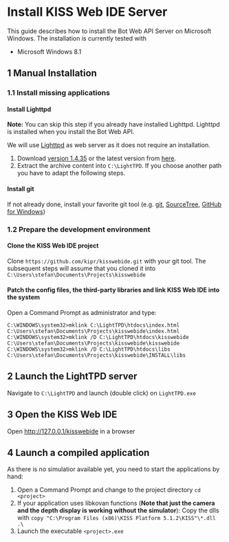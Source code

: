 Install KISS Web IDE Server
===========================

This guide describes how to install the Bot Web API Server on Microsoft Windows. The installation is currently tested with
* Microsoft Windows 8.1

## 1 Manual Installation

### 1.1 Install missing applications

#### Install Lighttpd
**Note:** You can skip this step if you already have installed Lighttpd. Lighttpd is installed when you install the Bot Web API.

We will use [Lighttpd](http://redmine.lighttpd.net/) as web server as it does not require an installation.

1. Download [version 1.4.35](http://lighttpd.dtech.hu/LightTPD-1.4.35-1-IPv6-Win32-SSL.zip) or the latest version from [here](http://redmine.lighttpd.net/projects/1/wiki/tutoriallighttpdandphp#Windows).
2. Extract the archive content into `C:\LightTPD`. If you choose another path you have to adapt the following steps.

#### Install git
If not already done, install your favorite git tool (e.g. [git](http://git-scm.com/downloads), [SourceTree](http://www.sourcetreeapp.com/), [GitHub for Windows](https://windows.github.com/))

### 1.2 Prepare the development environment

#### Clone the KISS Web IDE project
Clone `https://github.com/kipr/kisswebide.git` with your git tool. The subsequent steps will assume that you cloned it into `C:\Users\stefan\Documents\Projects\kisswebide`

#### Patch the config files, the third-party libraries and link KISS Web IDE into the system
Open a Command Prompt as administrator and type:

```
C:\WINDOWS\system32>mklink C:\LightTPD\htdocs\index.html C:\Users\stefan\Documents\Projects\kisswebide\index.html
C:\WINDOWS\system32>mklink /D C:\LightTPD\htdocs\kisswebide C:\Users\stefan\Documents\Projects\kisswebide\kisswebide
C:\WINDOWS\system32>mklink /D C:\LightTPD\htdocs\libs C:\Users\stefan\Documents\Projects\kisswebide\INSTALL\libs
```

## 2 Launch the LightTPD server
Navigate to `C:\LightTPD` and launch (double click) on `LightTPD.exe`

## 3 Open the KISS Web IDE
Open http://127.0.0.1/kisswebide in a browser

## 4 Launch a compiled application
As there is no simulatior available yet, you need to start the applications by hand:

1. Open a Command Prompt and change to the project directory `cd <project>`
2. If your application uses libkovan functions (**Note that just the camera and the depth display is working without the simulator**): Copy the dlls with `copy "C:\Program Files (x86)\KISS Platform 5.1.2\KISS"\*.dll .\`
3. Launch the executable `<project>.exe`
